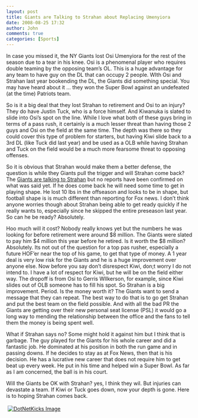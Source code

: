 ```yaml
---
layout: post
title: Giants are Talking to Strahan about Replacing Umenyiora
date: 2008-08-25 17:32
author: John
comments: true
categories: [Sports]
---
```

<p></p>  <p>In case you missed it, the NY Giants lost Osi Umenyiora for the rest of the season due to a tear in his knee. Osi is a phenomenal player who requires double teaming by the opposing team’s OL. This is a huge advantage for any team to have guy on the DL that can occupy 2 people. WIth Osi and Strahan last year bookending the DL, the Giants did something special. You may have heard about it … they won the Super Bowl against an undefeated (at the time) Patriots team.</p>  <p>So is it a big deal that they lost Strahan to retirement and Osi to an injury? They do have Justin Tuck, who is a force himself. And Kiwanuka is slated to slide into Osi’s spot on the line. While I love what both of these guys bring in terms of a pass rush, it certainly is a much lesser threat than having those 2 guys and Osi on the field at the same time. The depth was there so they could cover this type of problem for starters, but having Kiwi slide back to a 3rd DL (like Tuck did last year) and be used as a OLB while having Strahan and Tuck on the field would be a much more fearsome threat to opposing offenses.</p>  <p>So it is obvious that Strahan would make them a better defense, the question is while they Giants pull the trigger and will Strahan come back?&#160; The <a href="http://www.nj.com/giants/index.ssf/2008/08/strahans_camp_new_york_giants.html">Giants are talking to Strahan</a> but no reports have been confirmed on what was said yet. If he does come back he will need some time to get in playing shape. He lost 10 lbs in the offseason and looks to be in shape, but football shape is is much different than reporting for Fox news. I don’t think anyone worries though about Strahan being able to get ready quickly if he really wants to, especially since he skipped the entire preseason last year. So can he be ready? Absolutely.</p>  <p>Hoo much will it cost? Nobody really knows yet but the numbers he was looking for before retirement were around $8 million. The Giants were slated to pay him $4 million this year before he retired. Is it worth the $8 million? Absolutely. Its not out of the question for a top pas rusher, especially a future HOF’er near the top of his game, to get that type of money. A 1 year deal is very low risk for the Giants and he is a huge improvement over anyone else. Now before you say don’t disrespect Kiwi, don;t worry I do not intend to. I have a lot of respect for Kiwi, but he will be on the field either way. The dropoff is from Osi to Gerris WIlkerson, for example, since Kiwi slides out of OLB someone has to fill his spot. So Strahan is a big improvement. Period. Is the money worth it? The Giants want to send a message that they can repeat. The best way to do that is to go get Strahan and put the best team on the field possible. And with all the bad PR the Giants are getting over their new personal seat license (PSL) it would go a long way to mending the relationship between the office and the fans to tell them the money is being spent well.</p>  <p>What if Strahan says no? Some might hold it against him but I think that is garbage. The guy played for the Giants for his whole career and did a fantastic job. He dominated at his position in both the run game and in passing downs. If he decides to stay as at Fox News, then that is his decision. He has a lucrative new career that does not require him to get beat up every week. He put in his time and helped win a Super Bowl. As far as I am concerned, the ball is in his court. </p>  <p></p>  <p></p>  <p></p>  <p></p>  <p></p>  <p></p>  <p></p>  <p></p>  <p></p>  <p></p>  <p></p>  <p>Will the Giants be OK with Strahan? yes, I think they wil. But injuries can devastate a team. If Kiwi or Tuck goes down, now your depth is gone. Here is to hoping Strahan comes back.</p><div class="wlWriterHeaderFooter" style="text-align:left; margin:0px; padding:4px 4px 4px 4px;"><a href="http://www.dotnetkicks.com/kick/?url=/football/giants-are-talking-to-strahan-about-replacing-umenyiora/"><img src="http://www.dotnetkicks.com/Services/Images/KickItImageGenerator.ashx?url=/football/giants-are-talking-to-strahan-about-replacing-umenyiora/&amp;bgcolor=0080C0&amp;fgcolor=FFFFFF&amp;border=000000&amp;cbgcolor=D4E1ED&amp;cfgcolor=000000" alt="DotNetKicks Image" border="0/"></a></div><div class="wlWriterHeaderFooter" style="text-align:left; margin:0px; padding:4px 4px 4px 4px;"><script type="text/javascript"><!-- var dzone_url = '/football/giants-are-talking-to-strahan-about-replacing-umenyiora/'; var dzone_title = 'Giants are Talking to Strahan about Replacing Umenyiora'; var dzone_blurb = 'Giants are Talking to Strahan about Replacing Umenyiora'; var dzone_style = '1'; --></script><script language="javascript" src="http://widgets.dzone.com/widgets/zoneit.js"></script> </div>

